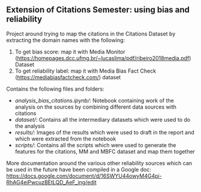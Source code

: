 ## Extension of Citations Semester: using bias and reliability
Project around trying to map the citations in the Citations Dataset by extracting the domain names with the following:

1. To get bias score: map it with Media Monitor (https://homepages.dcc.ufmg.br/~lucaslima/pdf/ribeiro2018media.pdf) Dataset
2. To get reliability label: map it with Media Bias Fact Check (https://mediabiasfactcheck.com/) dataset 

Contains the following files and folders:

- *analysis_bias_citations.ipynb/*: Notebook containing work of the analysis on the sources by combining different data sources with citations
- *dataset/*: Contains all the intermediary datasets which were used to do the analysis
- *results/*: Images of the results which were used to draft in the report and which were extracted from the notebook
- *scripts/*: Contains all the scripts which were used to generate the features for the citations, MM and MBFC dataset and map them together

More documentation around the various other reliability sources which can be used in the future have been compiled in a Google doc: https://docs.google.com/document/d/16SWYU44owyM4G4pi-RhAG4eiPwcuzBEtLQD_AeF_ing/edit
